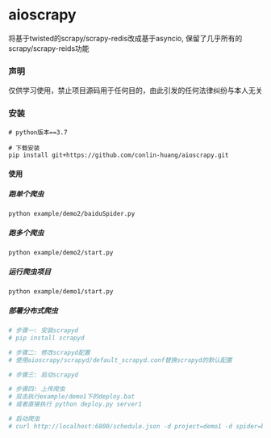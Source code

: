 

# aioscrapy
将基于twisted的scrapy/scrapy-redis改成基于asyncio, 保留了几乎所有的scrapy/scrapy-reids功能

### 声明
仅供学习使用，禁止项目源码用于任何目的，由此引发的任何法律纠纷与本人无关

### 安装

``` 
# python版本==3.7

# 下载安装
pip install git+https://github.com/conlin-huang/aioscrapy.git
```
#### 使用
##### 跑单个爬虫
```python example/demo2/baiduSpider.py```

##### 跑多个爬虫
```python example/demo2/start.py```

##### 运行爬虫项目
```python example/demo1/start.py```

##### 部署分布式爬虫
```python
# 步骤一: 安装scrapyd
# pip install scrapyd

# 步骤二: 修改scrapyd配置
# 使用aioscrapy/scrapyd/default_scrapyd.conf替换scrapyd的默认配置

# 步骤三: 启动scrapyd

# 步骤四: 上传爬虫
# 双击执行example/demo1下的deploy.bat
# 或者直接执行 python deploy.py server1

# 启动爬虫
# curl http://localhost:6800/schedule.json -d project=demo1 -d spider=baidu
```
